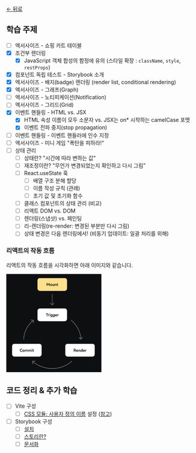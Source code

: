 [← 뒤로](../README.md)

## 학습 주제

- [ ] 엑서사이즈 - 쇼핑 카트 테이블
- [x] 조건부 렌더링
  - [x] JavaScript 객체 합성의 함정에 유의 (스타일 확장 : `className`, `style`, `restProps`)
- [x] 컴포넌트 독립 테스트 - Storybook 소개
- [x] 엑서사이즈 - 배지(badge) 렌더링 (render list, conditional rendering)
- [x] 엑서사이즈 - 그래프(Graph)
- [ ] 엑서사이즈 - 노티피케이션(Notification)
- [ ] 엑서사이즈 - 그리드(Grid)
- [x] 이벤트 핸들링 - HTML vs. JSX
  - [x] HTML 속성 이름이 모두 소문자 vs. JSX는 on* 시작하는 camelCase 포멧
  - [x] 이벤트 전파 중지(stop propagation)
- [ ] 이벤트 핸들링 - 이벤트 핸들러에 인수 지정
- [ ] 엑서사이즈 - 미니 게임 "폭탄을 피하라!"
- [ ] 상태 관리
  - [ ] 상태란? "시간에 따라 변하는 값"
  - [ ] 재조정이란? "무언가 변경되었는지 확인하고 다시 그림"
  - [ ] React.useState 훅
    - [ ] 배열 구조 분해 할당
    - [ ] 이름 작성 규칙 (관례)
    - [ ] 초기 값 및 초기화 함수
  - [ ] 클래스 컴포넌트의 상태 관리 (비교)
  - [ ] 리액트 DOM vs. DOM
  - [ ] 렌더링(스냅샷) vs. 페인팅
  - [ ] 리-렌더링(re-render: 변경된 부분만 다시 그림)
  - [ ] 상태 변경은 다음 렌더링에서! (비동기 업데이트: 일괄 처리를 위해)
  
### 리액트의 작동 흐름

리액트의 작동 흐름을 시각화하면 아래 이미지와 같습니다.
  
<img src="./assets/react-process.png" alt="" height="260" />

## 코드 정리 & 추가 학습

- [ ] Vite 구성
  - [ ] [CSS 모듈: 사용자 정의 이름](https://ko.vitejs.dev/config/shared-options.html#css-modules) 설정 ([참고](https://github.com/webpack/loader-utils#interpolatename))
- [ ] Storybook 구성 
  - [ ] [설치](https://storybook.js.org/docs/get-started/install)
  - [ ] [스토리란?](https://storybook.js.org/docs/get-started/whats-a-story)
  - [ ] [문서화](https://storybook.js.org/docs/writing-docs/autodocs)